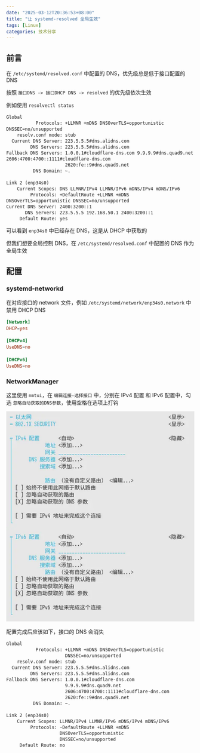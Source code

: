 ```yaml
---
date: "2025-03-12T20:36:53+08:00"
title: "让 systemd-resolved 全局生效"
tags: [Linux]
categories: 技术分享
---
```


## 前言

在 `/etc/systemd/resolved.conf` 中配置的 DNS，优先级总是低于接口配置的 DNS

按照 `接口DNS -> 接口DHCP DNS -> resolved` 的优先级依次生效

例如使用 `resolvectl status`

```plain
Global
           Protocols: +LLMNR +mDNS DNSOverTLS=opportunistic DNSSEC=no/unsupported
    resolv.conf mode: stub
  Current DNS Server: 223.5.5.5#dns.alidns.com
         DNS Servers: 223.5.5.5#dns.alidns.com
Fallback DNS Servers: 1.0.0.1#cloudflare-dns.com 9.9.9.9#dns.quad9.net 2606:4700:4700::1111#cloudflare-dns.com
                      2620:fe::9#dns.quad9.net
          DNS Domain: ~.

Link 2 (enp34s0)
    Current Scopes: DNS LLMNR/IPv4 LLMNR/IPv6 mDNS/IPv4 mDNS/IPv6
         Protocols: +DefaultRoute +LLMNR +mDNS DNSOverTLS=opportunistic DNSSEC=no/unsupported
Current DNS Server: 2400:3200::1
       DNS Servers: 223.5.5.5 192.168.50.1 2400:3200::1
     Default Route: yes
```

可以看到 `enp34s0` 中已经存在 DNS，这是从 DHCP 中获取的

但我们想要全局控制 DNS，在 `/etc/systemd/resolved.conf` 中配置的 DNS 作为全局生效

## 配置

### systemd-networkd

在对应接口的 network 文件，例如 `/etc/systemd/network/enp34s0.network` 中禁用 DHCP DNS

```conf
[Network]
DHCP=yes

[DHCPv4]
UseDNS=no

[DHCPv6]
UseDNS=no
```

### NetworkManager

这里使用 `nmtui`，在 `编辑连接-选择接口` 中，分别在 IPv4 配置 和 IPv6 配置中，勾选 `忽略自动获取的DNS参数`，使用空格在选项上打钩

![nmtui](nmtui.webp)

配置完成后应该如下，接口的 DNS 会消失

```plain
Global
           Protocols: +LLMNR +mDNS DNSOverTLS=opportunistic
                      DNSSEC=no/unsupported
    resolv.conf mode: stub
  Current DNS Server: 223.5.5.5#dns.alidns.com
         DNS Servers: 223.5.5.5#dns.alidns.com
Fallback DNS Servers: 1.0.0.1#cloudflare-dns.com
                      9.9.9.9#dns.quad9.net
                      2606:4700:4700::1111#cloudflare-dns.com
                      2620:fe::9#dns.quad9.net
          DNS Domain: ~.

Link 2 (enp34s0)
    Current Scopes: LLMNR/IPv4 LLMNR/IPv6 mDNS/IPv4 mDNS/IPv6
         Protocols: -DefaultRoute +LLMNR +mDNS
                    DNSOverTLS=opportunistic
                    DNSSEC=no/unsupported
     Default Route: no
```
